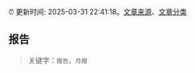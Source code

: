 :alarm_clock: 更新时间: 2025-03-31 22:41:18。[文章来源](/README.md)、[文章分类](/TAGS.md)

## 报告


> 关键字：`报告`、`月报`



